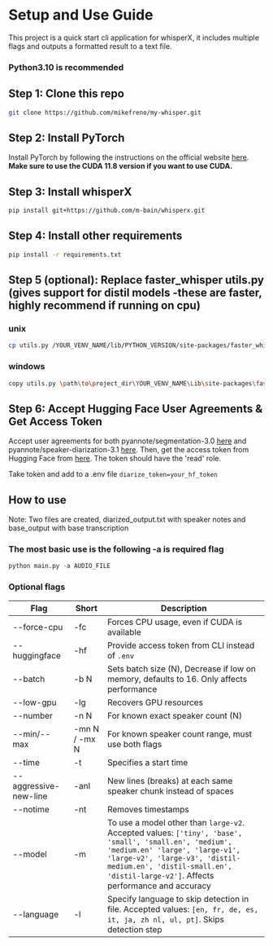 # Setup and Use Guide

This project is a quick start cli application for whisperX, it includes multiple flags and outputs a formatted result to a text file.
### Python3.10 is recommended
## Step 1: Clone this repo
```bash
git clone https://github.com/mikefreno/my-whisper.git
```

## Step 2: Install PyTorch

Install PyTorch by following the instructions on the official website [here](https://pytorch.org/get-started/locally/). **Make sure to use the CUDA 11.8 version if you want to use CUDA.**

## Step 3: Install whisperX
```bash
pip install git+https://github.com/m-bain/whisperx.git
```

## Step 4: Install other requirements
```bash
pip install -r requirements.txt
```

## Step 5 (optional): Replace faster_whisper utils.py (gives support for distil models -these are faster, highly recommend if running on cpu)
### unix
```bash
cp utils.py /YOUR_VENV_NAME/lib/PYTHON_VERSION/site-packages/faster_whisper/utils.py
```

### windows
```bash
copy utils.py \path\to\project_dir\YOUR_VENV_NAME\Lib\site-packages\faster_whisper\utils.py
```

## Step 6: Accept Hugging Face User Agreements & Get Access Token

Accept user agreements for both pyannote/segmentation-3.0 [here](https://huggingface.co/pyannote/segmentation-3.0) and pyannote/speaker-diarization-3.1 [here](https://huggingface.co/pyannote/speaker-diarization-3.1). Then, get the access token from Hugging Face from [here](https://huggingface.co/settings/tokens). The token should have the 'read' role.

Take token and add to a .env file `diarize_token=your_hf_token`

## How to use

Note: Two files are created, diarized_output.txt with speaker notes and base_output with base transcription

### The most basic use is the following -a is required flag
```python
python main.py -a AUDIO_FILE
```

### Optional flags
| Flag | Short | Description |
| --- | --- | --- |
| --force-cpu | -fc | Forces CPU usage, even if CUDA is available |
| --huggingface | -hf | Provide access token from CLI instead of `.env` |
| --batch | -b N | Sets batch size (N), Decrease if low on memory, defaults to 16. Only affects performance |
| --low-gpu | -lg | Recovers GPU resources |
| --number | -n N | For known exact speaker count (N) |
| --min/--max | -mn N / -mx N | For known speaker count range, must use both flags |
| --time | -t | Specifies a start time |
| --aggressive-new-line | -anl | New lines (breaks) at each same speaker chunk instead of spaces |
| --notime | -nt | Removes timestamps |
| --model | -m | To use a model other than `large-v2`. Accepted values: `['tiny', 'base', 'small', 'small.en', 'medium', 'medium.en' 'large', 'large-v1', 'large-v2', 'large-v3', 'distil-medium.en', 'distil-small.en', 'distil-large-v2']`. Affects performance and accuracy |
| --language | -l | Specify language to skip detection in file. Accepted values: `[en, fr, de, es, it, ja, zh nl, ul, pt]`. Skips detection step |

